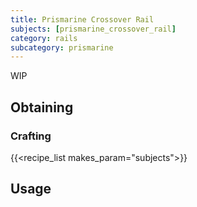 ```yaml
---
title: Prismarine Crossover Rail
subjects: [prismarine_crossover_rail]
category: rails
subcategory: prismarine
---
```


WIP

Obtaining
---------

### Crafting
{{<recipe_list makes_param="subjects">}}

Usage
-----

